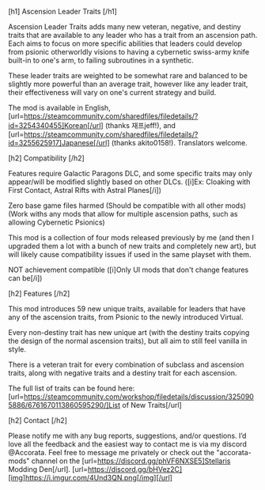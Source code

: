[h1] Ascension Leader Traits [/h1]

Ascension Leader Traits adds many new veteran, negative, and destiny traits that are available to any leader who has a trait from an ascension path. Each aims to focus on more specific abilities that leaders could develop from psionic otherworldly visions to having a cybernetic swiss-army knife built-in to one's arm, to failing subroutines in a synthetic.

These leader traits are weighted to be somewhat rare and balanced to be slightly more powerful than an average trait, however like any leader trait, their effectiveness will vary on one's current strategy and build.

The mod is available in English, [url=https://steamcommunity.com/sharedfiles/filedetails/?id=3254340455]Korean[/url] (thanks 재프jeff!), and [url=https://steamcommunity.com/sharedfiles/filedetails/?id=3255625917]Japanese[/url] (thanks akito0158!). Translators welcome.

[h2] Compatibility [/h2]

Features require Galactic Paragons DLC, and some specific traits may only appear/will be modified slightly based on other DLCs. ([i]Ex: Cloaking with First Contact, Astral Rifts with Astral Planes[/i])

Zero base game files harmed (Should be compatible with all other mods)
(Work withs any mods that allow for multiple ascension paths, such as allowing Cybernetic Psionics)

This mod is a collection of four mods released previously by me (and then I upgraded them a lot with a bunch of new traits and completely new art), but will likely cause compatibility issues if used in the same playset with them.

NOT achievement compatible ([i]Only UI mods that don't change features can be[/i])

[h2] Features [/h2]

This mod introduces 59 new unique traits, available for leaders that have any of the ascension traits, from Psionic to the newly introduced Virtual. 

Every non-destiny trait has new unique art (with the destiny traits copying the design of the normal ascension traits), but all aim to still feel vanilla in style. 

There is a veteran trait for every combination of subclass and ascension traits, along with negative traits and a destiny trait for each ascension.

The full list of traits can be found here: [url=https://steamcommunity.com/workshop/filedetails/discussion/3250905886/6761670113860595290/]List of New Traits[/url]

[h2] Contact [/h2]

Please notify me with any bug reports, suggestions, and/or questions. I’d love all the feedback and the easiest way to contact me is via my discord @Accorata. Feel free to message me privately or check out the "accorata-mods" channel on the [url=https://discord.gg/phVF6NXSE5]Stellaris Modding Den[/url].
[url=https://discord.gg/bHVez2C][img]https://i.imgur.com/4Und3QN.png[/img][/url]